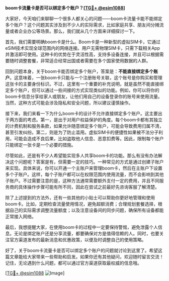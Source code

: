 **boom卡流量卡是否可以绑定多个账户？[[TG💪+ @esim1088](https://t.me/s/esim1088)]**

大家好，今天咱们来聊聊一个很多人都关心的问题——boom卡流量卡能不能绑定多个账户？这个问题其实涉及到不少人的实际需求，比如家庭共享、朋友间分摊流量或者企业办公等场景。那么，我们就从几个方面来详细探讨一下。

首先，我们需要明确boom卡是什么。Boom卡是一种新型的虚拟SIM卡，它通过eSIM技术实现全球范围内的网络连接。用户无需物理SIM卡，只需下载相关App并激活即可使用。这种卡的优势在于灵活性高，支持多设备连接，并且可以根据需要随时调整套餐，非常适合经常出国或者需要在多个国家使用数据的人群。

回到问题本身，关于boom卡能否绑定多个账户，答案是：**不能直接绑定多个账户**。这意味着，一张boom卡只能与一个注册账号关联，这个账号是你购买和管理这张卡的主要身份标识。不过，这里有一个重要的补充说明，就是虽然不能直接绑定多个账户，但可以通过一些间接的方式实现类似的功能。例如，你可以将你的boom卡信息分享给家人或朋友，让他们用自己的设备登录你的账号来使用流量。当然，这种方式可能会涉及隐私和安全问题，所以建议谨慎操作。

接下来，我们来看一下为什么boom卡的设计不允许直接绑定多个账户。这主要出于两方面的考虑。第一，是出于对用户权益保护的角度。每个boom卡都有其独立的计费机制和服务条款，如果允许随意绑定多个账户，可能会导致费用归属不清，甚至引发纠纷。第二，则是为了防止滥用。虚拟SIM卡的便捷性如果被不法分子利用，可能会造成不良后果，比如盗取他人信息、恶意扣费等。因此，限制每个账户只能绑定一张卡是一个必要的措施。

尽管如此，还是有不少人希望能实现多人共享boom卡的功能。那么有没有办法解决这个问题呢？答案是有，但需要一定的技巧。一种常见的方式是通过创建子账户来实现。具体来说，你可以开通一个主账户来管理boom卡，然后在主账户下设置多个子账户。这样，每个子账户都可以在权限范围内使用流量，而不会影响到其他子账户。不过需要注意的是，这种方法通常需要额外支付一定的费用，并且不同服务商的具体操作步骤可能有所不同，因此在尝试之前最好先咨询客服了解清楚。

除了上述提到的方法外，还有一些其他的小贴士可以帮助你更好地管理和使用boom卡。比如，定期检查流量使用情况，避免超额消费；合理规划套餐选择，根据自己的实际需求调整流量额度；以及注意设备间的同步问题，确保所有设备都能正常接入网络。

最后，我想提醒大家，在使用boom卡的过程中一定要保持警惕，避免泄露个人信息。无论是绑定账户还是分享流量，都要确保对方是值得信赖的人。同时，也要关注官方渠道发布的最新消息和优惠政策，以便及时调整自己的使用策略。

好了，关于boom卡流量卡是否可以绑定多个账户的问题就讨论到这里了。希望这篇文章能给大家带来一些帮助和启发。如果你还有其他疑问，欢迎随时留言交流！记住，无论遇到什么问题，都可以通过官方渠道获取最权威的信息哦。

[[TG💪+ @esim1088](https://t.me/s/esim1088) ![Image](https://i.postimg.cc/4NQfJmqS/Snipaste-2025-05-13-00-14-12.png)]